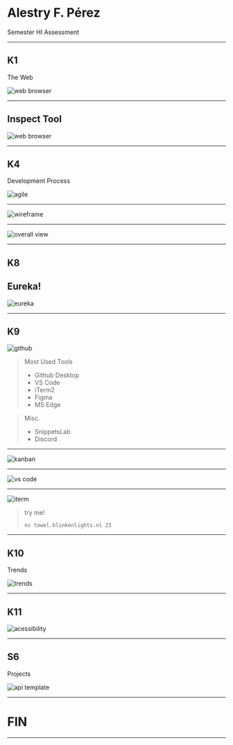 # Alestry F. Pérez

Semester HI Assessment

---
## K1

The Web

![web browser](./img/browserwars.png)

---

## Inspect Tool

![web browser](./img/webbrowser.png)

---

## K4
Development Process

![agile](./img/agile.png)

---

![wireframe](./img/Wireframedesign.png)

---


![overall view](./img/overall_view.png)

---
## K8 

## Eureka!

![eureka](./img/eurekacode.png)

---
## K9 

![github](./img/tools.png)
> Most Used Tools
> - Github Desktop
> - VS Code
> - iTerm2
> - Figma
> - MS Edge

> Misc.
> - SnippetsLab
> - Discord

---

![kanban](./img/kanban.png)

---

![vs code](./img/vsc.png)

---

![iterm](./img/iterm.png)

> try me!
>
> `nc towel.blinkenlights.nl 23`

---

## K10 

Trends

![trends](./img/trends.png)

---
## K11

![acessibility](./img/accessibility.png)

---
## S6 

Projects

![api template](./img/apitemplate.png)


---

# FIN

---